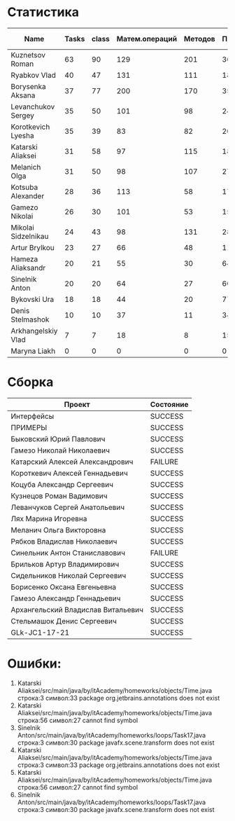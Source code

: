 # Статистика

| Name | Tasks | class | Матем.операций | Методов | Присваиваний | анон.класов | внутр.класов | констант | логирование | лямбды | переменных | перхватов исключений | приват. методов | приват. полей | сравнений | циклов |
| --- | --- | --- | --- | --- | --- | --- | --- | --- | --- | --- | --- | --- | --- | --- | --- | --- |
| Kuznetsov Roman | 63 | 90 | 129 | 201 | 368 | 2 | 0 | 4 | 0 | 1 | 268 | 12 | 7 | 24 | 24 | 61 |
| Ryabkov Vlad | 40 | 47 | 131 | 111 | 183 | 0 | 0 | 0 | 0 | 0 | 158 | 0 | 2 | 32 | 61 | 22 |
| Borysenka Aksana | 37 | 77 | 200 | 170 | 352 | 0 | 0 | 0 | 0 | 0 | 283 | 0 | 8 | 18 | 69 | 49 |
| Levanchukov Sergey | 35 | 50 | 101 | 98 | 246 | 0 | 1 | 3 | 0 | 0 | 188 | 0 | 9 | 15 | 19 | 46 |
| Korotkevich Lyesha | 35 | 39 | 83 | 82 | 208 | 0 | 0 | 0 | 0 | 0 | 145 | 0 | 0 | 6 | 16 | 41 |
| Katarski Aliaksei | 31 | 58 | 97 | 115 | 185 | 0 | 0 | 0 | 0 | 0 | 148 | 0 | 12 | 14 | 20 | 37 |
| Melanich Olga | 31 | 50 | 98 | 107 | 279 | 0 | 0 | 4 | 0 | 0 | 227 | 0 | 1 | 5 | 44 | 29 |
| Kotsuba Alexander | 28 | 36 | 113 | 58 | 178 | 0 | 0 | 0 | 0 | 0 | 132 | 0 | 3 | 2 | 29 | 34 |
| Gamezo Nikolai | 26 | 30 | 101 | 53 | 151 | 0 | 0 | 0 | 0 | 0 | 109 | 0 | 0 | 3 | 20 | 30 |
| Mikolai Sidzelnikau | 24 | 43 | 98 | 131 | 284 | 0 | 0 | 12 | 0 | 0 | 200 | 0 | 11 | 26 | 53 | 33 |
| Artur Brylkou | 23 | 27 | 66 | 48 | 116 | 0 | 0 | 0 | 0 | 0 | 80 | 0 | 2 | 0 | 37 | 19 |
| Hameza Aliaksandr | 20 | 21 | 55 | 30 | 64 | 0 | 0 | 0 | 0 | 0 | 47 | 0 | 0 | 0 | 13 | 9 |
| Sinelnik Anton | 20 | 20 | 64 | 27 | 60 | 0 | 0 | 0 | 0 | 0 | 52 | 0 | 2 | 0 | 38 | 8 |
| Bykovski Ura | 18 | 18 | 44 | 20 | 77 | 0 | 0 | 0 | 0 | 0 | 61 | 0 | 0 | 0 | 13 | 7 |
| Denis Stelmashok | 10 | 10 | 37 | 11 | 34 | 0 | 0 | 0 | 0 | 0 | 34 | 0 | 0 | 0 | 6 | 0 |
| Arkhangelskiy Vlad | 7 | 7 | 18 | 8 | 15 | 0 | 0 | 0 | 0 | 0 | 15 | 0 | 0 | 0 | 1 | 0 |
| Maryna Liakh | 0 | 0 | 0 | 0 | 0 | 0 | 0 | 0 | 0 | 0 | 0 | 0 | 0 | 0 | 0 | 0 |


# Сборка

| Проект | Состояние |
| --- | --- |
| Интерфейсы  | SUCCESS |
| ПРИМЕРЫ  | SUCCESS |
| Быковский Юрий Павлович  | SUCCESS |
| Гамезо Николай Николаевич  | SUCCESS |
| Катарский Алексей Александрович  | FAILURE |
| Короткевич Алексей Геннадьевич  | SUCCESS |
| Коцуба Александр Сергеевич  | SUCCESS |
| Кузнецов Роман Вадимович  | SUCCESS |
| Леванчуков Сергей Анатольевич  | SUCCESS |
| Лях Марина Игоревна  | SUCCESS |
| Меланич Ольга Викторовна  | SUCCESS |
| Рябков Владислав Николаевич  | SUCCESS |
| Синельник Антон Станиславович  | FAILURE |
| Брильков Артур Владимирович  | SUCCESS |
| Сидельников Николай Сергеевич  | SUCCESS |
| Борисенко Оксана Евгеньевна  | SUCCESS |
| Гамезо Александр Геннадьевич  | SUCCESS |
| Архангельский Владислав Витальевич  | SUCCESS |
| Стельмашок Денис Сергеевич  | SUCCESS |
| GLk-JC1-17-21  | SUCCESS |


# Ошибки:

1. Katarski Aliaksei/src/main/java/by/itAcademy/homeworks/objects/Time.java строка:3 символ:33 package org.jetbrains.annotations does not exist
1. Katarski Aliaksei/src/main/java/by/itAcademy/homeworks/objects/Time.java строка:56 символ:27 cannot find symbol
1. Sinelnik Anton/src/main/java/by/itAcademy/homeworks/loops/Task17.java строка:3 символ:30 package javafx.scene.transform does not exist
1. Katarski Aliaksei/src/main/java/by/itAcademy/homeworks/objects/Time.java строка:3 символ:33 package org.jetbrains.annotations does not exist
1. Katarski Aliaksei/src/main/java/by/itAcademy/homeworks/objects/Time.java строка:56 символ:27 cannot find symbol
1. Sinelnik Anton/src/main/java/by/itAcademy/homeworks/loops/Task17.java строка:3 символ:30 package javafx.scene.transform does not exist
